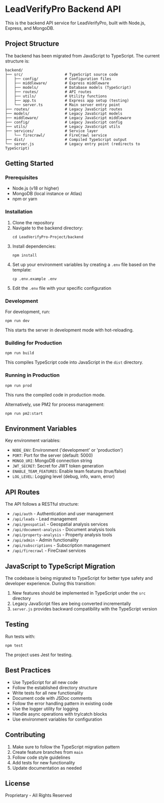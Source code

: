 # LeadVerifyPro Backend API

This is the backend API service for LeadVerifyPro, built with Node.js, Express, and MongoDB.

## Project Structure

The backend has been migrated from JavaScript to TypeScript. The current structure is:

```
backend/
├── src/                   # TypeScript source code
│   ├── config/            # Configuration files
│   ├── middleware/        # Express middleware
│   ├── models/            # Database models (TypeScript)
│   ├── routes/            # API routes
│   ├── utils/             # Utility functions
│   ├── app.ts             # Express app setup (testing)
│   └── server.ts          # Main server entry point
├── routes/                # Legacy JavaScript routes
├── models/                # Legacy JavaScript models
├── middleware/            # Legacy JavaScript middleware
├── config/                # Legacy JavaScript config
├── utils/                 # Legacy JavaScript utils
├── services/              # Service layer
│   └── firecrawl/         # FireCrawl service
├── dist/                  # Compiled TypeScript output
└── server.js              # Legacy entry point (redirects to TypeScript)
```

## Getting Started

### Prerequisites

- Node.js (v18 or higher)
- MongoDB (local instance or Atlas)
- npm or yarn

### Installation

1. Clone the repository
2. Navigate to the backend directory:
   ```
   cd LeadVerifyPro-Project/backend
   ```
3. Install dependencies:
   ```
   npm install
   ```
4. Set up your environment variables by creating a `.env` file based on the template:
   ```
   cp .env.example .env
   ```
5. Edit the `.env` file with your specific configuration

### Development

For development, run:

```
npm run dev
```

This starts the server in development mode with hot-reloading.

### Building for Production

```
npm run build
```

This compiles TypeScript code into JavaScript in the `dist` directory.

### Running in Production

```
npm run prod
```

This runs the compiled code in production mode.

Alternatively, use PM2 for process management:

```
npm run pm2:start
```

## Environment Variables

Key environment variables:

- `NODE_ENV`: Environment ('development' or 'production')
- `PORT`: Port for the server (default: 5000)
- `MONGO_URI`: MongoDB connection string
- `JWT_SECRET`: Secret for JWT token generation
- `ENABLE_TEAM_FEATURES`: Enable team features (true/false)
- `LOG_LEVEL`: Logging level (debug, info, warn, error)

## API Routes

The API follows a RESTful structure:

- `/api/auth` - Authentication and user management
- `/api/leads` - Lead management
- `/api/geospatial` - Geospatial analysis services
- `/api/document-analysis` - Document analysis tools
- `/api/property-analysis` - Property analysis tools
- `/api/admin` - Admin functionality
- `/api/subscriptions` - Subscription management
- `/api/firecrawl` - FireCrawl services

## JavaScript to TypeScript Migration

The codebase is being migrated to TypeScript for better type safety and developer experience. During this transition:

1. New features should be implemented in TypeScript under the `src` directory
2. Legacy JavaScript files are being converted incrementally
3. `server.js` provides backward compatibility with the TypeScript version

## Testing

Run tests with:

```
npm test
```

The project uses Jest for testing.

## Best Practices

- Use TypeScript for all new code
- Follow the established directory structure
- Write tests for all new functionality
- Document code with JSDoc comments
- Follow the error handling pattern in existing code
- Use the logger utility for logging
- Handle async operations with try/catch blocks
- Use environment variables for configuration

## Contributing

1. Make sure to follow the TypeScript migration pattern
2. Create feature branches from `main`
3. Follow code style guidelines
4. Add tests for new functionality
5. Update documentation as needed

## License

Proprietary - All Rights Reserved 